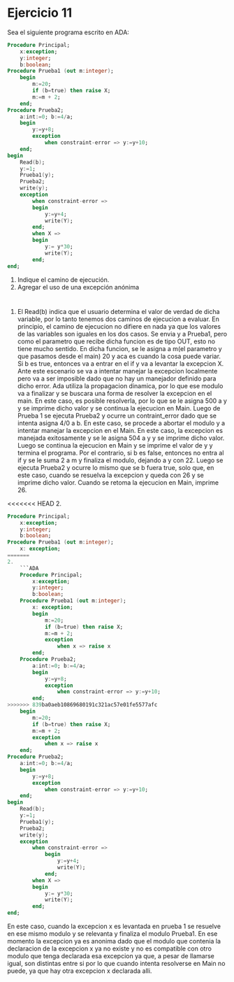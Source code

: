 # Ejercicio 11

Sea el siguiente programa escrito en ADA:

```ADA
Procedure Principal;
    x:exception;
    y:integer;
    b:boolean;
Procedure Prueba1 (out m:integer);
    begin
        m:=20;
        if (b=true) then raise X;
        m:=m + 2;
    end;
Procedure Prueba2;
    a:int:=0; b:=4/a;
    begin
        y:=y+8;
        exception
            when constraint-error => y:=y+10;
    end;
begin
    Read(b);
    y:=1;
    Prueba1(y);
    Prueba2;
    write(y);
    exception
        when constraint-error =>
        begin
            y:=y+4;
            write(Y);
        end;
        when X =>
        begin
            y:= y*30;
            write(Y);
        end;
end;
```

1. Indique el camino de ejecución.
2. Agregar el uso de una excepción anónima

#

1. El Read(b) indica que el usuario determina el valor de verdad de dicha variable, por lo tanto tenemos dos caminos de ejecucion a evaluar.
En principio, el camino de ejecucion no difiere en nada ya que los valores de las variables son iguales en los dos casos. Se envia y a Prueba1, pero como el parametro que recibe dicha funcion es de tipo OUT, esto no tiene mucho sentido. En dicha funcion, se le asigna a m(el parametro y que pasamos desde el main) 20 y aca es cuando la cosa puede variar.
Si b es true, entonces va a entrar en el if y va a levantar la excepcion X. Ante este escenario se va a intentar manejar la excepcion localmente pero va a ser imposible dado que no hay un manejador definido para dicho error. Ada utiliza la propagacion dinamica, por lo que ese modulo va a finalizar y se buscara una forma de resolver la excepcion en el main. En este caso, es posible resolverla, por lo que se le asigna 500 a y y se imprime dicho valor y se continua la ejecucion en Main. Luego de Prueba 1 se ejecuta Prueba2 y ocurre un contraint_error dado que se intenta asigna 4/0 a b. En este caso, se procede a abortar el modulo y a intentar manejar la excepcion en el Main. En este caso, la excepcion es manejada exitosamente y se le asigna 504 a y y se imprime dicho valor. Luego se continua la ejecucion en Main y se imprime el valor de y y termina el programa.
Por el contrario, si b es false, entonces no entra al if y se le suma 2 a m y finaliza el modulo, dejando a y con 22. Luego se ejecuta Prueba2 y ocurre lo mismo que se b fuera true, solo que, en este caso, cuando se resuelva la excepcion y queda con 26 y se imprime dicho valor. Cuando se retoma la ejecucion en Main, imprime 26.

<<<<<<< HEAD
2.
```ADA
Procedure Principal;
    x:exception;
    y:integer;
    b:boolean;
Procedure Prueba1 (out m:integer);
    x: exception;
=======
2.  
    ```ADA
    Procedure Principal;
        x:exception;
        y:integer;
        b:boolean;
    Procedure Prueba1 (out m:integer);
        x: exception;
        begin
            m:=20;
            if (b=true) then raise X;
            m:=m + 2;
            exception
                when x => raise x
        end;
    Procedure Prueba2;
        a:int:=0; b:=4/a;
        begin
            y:=y+8;
            exception
                when constraint-error => y:=y+10;
        end;
>>>>>>> 839ba0aeb10869680191c321ac57e01fe5577afc
    begin
        m:=20;
        if (b=true) then raise X;
        m:=m + 2;
        exception
            when x => raise x
    end;
Procedure Prueba2;
    a:int:=0; b:=4/a;
    begin
        y:=y+8;
        exception
            when constraint-error => y:=y+10;
    end;
begin
    Read(b);
    y:=1;
    Prueba1(y);
    Prueba2;
    write(y);
    exception
        when constraint-error =>
            begin
                y:=y+4;
                write(Y);
            end;
        when X =>
        begin
            y:= y*30;
            write(Y);
        end;
end;
```

En este caso, cuando la excepcion x es levantada en prueba 1 se resuelve en ese mismo modulo y se relevanta y finaliza el modulo Prueba1. En ese momento la excepcion ya es anonima dado que el modulo que contenia la declaracion de la excepcion x ya no existe y no es compatible con otro modulo que tenga declarada esa excepcion ya que, a pesar de llamarse igual, son distintas entre si por lo que cuando intenta resolverse en Main no puede, ya que hay otra excepcion x declarada alli.
